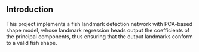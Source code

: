 ## Introduction
This project implements a fish landmark detection network with PCA-based shape model, whose landmark regression heads output the coefficients of the principal components, thus ensuring that the output landmarks conform to a valid fish shape.
